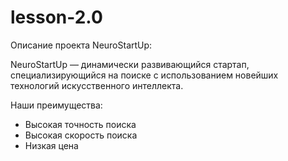 # lesson-2.0

Описание проекта NeuroStartUp:

NeuroStartUp — динамически развивающийся стартап, специализирующийся на поиске с использованием новейших технологий искусственного интеллекта.

Наши преимущества:

-   Высокая точность поиска
-   Высокая скорость поиска
-   Низкая цена
